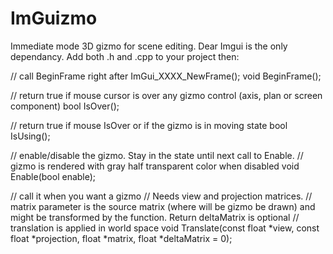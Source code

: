 # ImGuizmo
Immediate mode 3D gizmo for scene editing.
Dear Imgui is the only dependancy.
Add both .h and .cpp to your project then:

// call BeginFrame right after ImGui_XXXX_NewFrame();
void BeginFrame();

// return true if mouse cursor is over any gizmo control (axis, plan or screen component)
bool IsOver();

// return true if mouse IsOver or if the gizmo is in moving state
bool IsUsing();

// enable/disable the gizmo. Stay in the state until next call to Enable.
// gizmo is rendered with gray half transparent color when disabled
void Enable(bool enable);

// call it when you want a gizmo
// Needs view and projection matrices. 
// matrix parameter is the source matrix (where will be gizmo be drawn) and might be transformed by the function. Return deltaMatrix is optional
// translation is applied in world space
void Translate(const float *view, const float *projection, float *matrix, float *deltaMatrix = 0);
